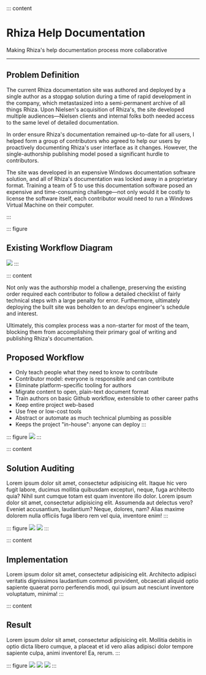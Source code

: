 ::: content

# Rhiza Help Documentation

<span class="gray">Making Rhiza's help documentation process more collaborative</span>

---

## Problem Definition

The current Rhiza documentation site was authored and deployed by a single author as a stopgap solution during a time of rapid development in the company, which metastasized into a semi-permanent archive of all things Rhiza. Upon Nielsen's acquisition of Rhiza's, the site developed multiple audiences—Nielsen clients and internal folks both needed access to the same level of detailed documentation.

In order ensure Rhiza's documentation remained up-to-date for all users, I helped form a group of contributors who agreed to help our users by proactively documenting Rhiza's user interface as it changes. However, the single-authorship publishing model posed a significant hurdle to contributors.

The site was developed in an expensive Windows documentation software solution, and all of Rhiza's documentation was locked away in a proprietary format. Training a team of 5 to use this documentation software posed an expensive and time-consuming challenge—not only would it be costly to license the software itself, each contributor would need to run a Windows Virtual Machine on their computer.

:::

::: figure

## Existing Workflow Diagram

![](/images/helpsite-process-single.png)
:::

::: content

Not only was the authorship model a challenge, preserving the existing order required each contributor to follow a detailed checklist of fairly technical steps with a large penalty for error. Furthermore, ultimately deploying the built site was beholden to an dev/ops engineer's schedule and interest.

Ultimately, this complex process was a non-starter for most of the team, blocking them from accomplishing their primary goal of writing and publishing Rhiza's documentation.

## Proposed Workflow

* Only teach people what they need to know to contribute
* Contributor model: everyone is responsible and can contribute
* Eliminate platform-specific tooling for authors
* Migrate content to open, plain-text document format
* Train authors on basic Github workflow, extensible to other career paths
* Keep entire project web-based
* Use free or low-cost tools
* Abstract or automate as much technical plumbing as possible
* Keeps the project "in-house": anyone can deploy
  :::

::: figure
![](/images/helpsite-process-multi.png)
:::

::: content

## Solution Auditing

Lorem ipsum dolor sit amet, consectetur adipisicing elit. Itaque hic vero fugit labore, ducimus mollitia quibusdam excepturi, neque, fuga architecto quia? Nihil sunt cumque totam est quam inventore illo dolor. Lorem ipsum dolor sit amet, consectetur adipisicing elit. Assumenda aut delectus vero? Eveniet accusantium, laudantium? Neque, dolores, nam? Alias maxime dolorem nulla officiis fuga libero rem vel quia, inventore enim!
:::

::: figure
![](/images/helpsite-generators.png)
![](/images/helpsite-deploys.png)
:::

::: content

## Implementation

Lorem ipsum dolor sit amet, consectetur adipisicing elit. Architecto adipisci veritatis dignissimos laudantium commodi provident, obcaecati aliquid optio sapiente quaerat porro perferendis modi, qui ipsum aut nesciunt inventore voluptatum, minima!
:::

::: content

## Result

Lorem ipsum dolor sit amet, consectetur adipisicing elit. Mollitia debitis in optio dicta libero cumque, a placeat et id vero alias adipisci dolor tempore sapiente culpa, animi inventore! Ea, rerum.
:::

::: figure
![](/images/help-screenshot-home.png)
![](/images/help-screenshot-data.png)
![](/images/help-screenshot-tutorial.png)
:::
